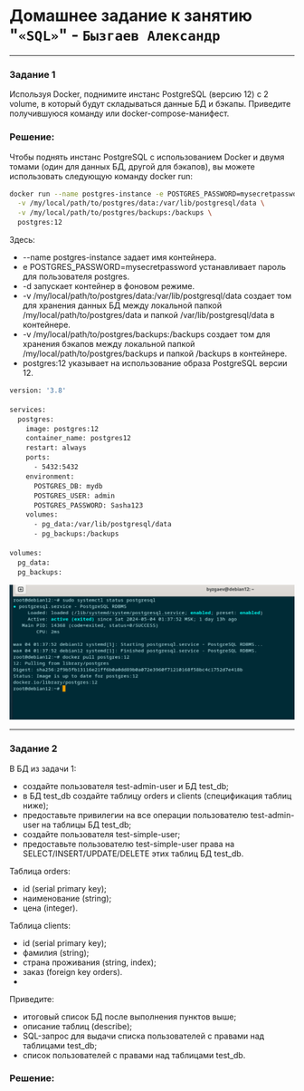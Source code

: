 # Домашнее задание к занятию "`«SQL»`" - `Бызгаев Александр`

---

### Задание 1

Используя Docker, поднимите инстанс PostgreSQL (версию 12) c 2 volume, в который будут складываться данные БД и бэкапы.
Приведите получившуюся команду или docker-compose-манифест.

### Решение:

Чтобы поднять инстанс PostgreSQL с использованием Docker и двумя томами (один для данных БД, другой для бэкапов), вы можете использовать следующую команду docker run:

```bash
docker run --name postgres-instance -e POSTGRES_PASSWORD=mysecretpassword -d \
  -v /my/local/path/to/postgres/data:/var/lib/postgresql/data \
  -v /my/local/path/to/postgres/backups:/backups \
  postgres:12
```
Здесь:
- --name postgres-instance задает имя контейнера.  
- e POSTGRES_PASSWORD=mysecretpassword устанавливает пароль для пользователя postgres.  
- -d запускает контейнер в фоновом режиме.  
- -v /my/local/path/to/postgres/data:/var/lib/postgresql/data создает том для хранения данных БД между локальной папкой /my/local/path/to/postgres/data и папкой /var/lib/postgresql/data в контейнере.  
- -v /my/local/path/to/postgres/backups:/backups создает том для хранения бэкапов между локальной папкой /my/local/path/to/postgres/backups и папкой /backups в контейнере.  
- postgres:12 указывает на использование образа PostgreSQL версии 12.  

```bash
version: '3.8'

services:
  postgres:
    image: postgres:12
    container_name: postgres12
    restart: always
    ports:
      - 5432:5432
    environment:
      POSTGRES_DB: mydb
      POSTGRES_USER: admin
      POSTGRES_PASSWORD: Sasha123
    volumes:
      - pg_data:/var/lib/postgresql/data
      - pg_backups:/backups

volumes:
  pg_data:
  pg_backups:
```
![image](https://github.com/Byzgaev-I/SQL/blob/main/1-3.png)

---

### Задание 2

В БД из задачи 1:
- создайте пользователя test-admin-user и БД test_db;  
- в БД test_db создайте таблицу orders и clients (спeцификация таблиц ниже);  
- предоставьте привилегии на все операции пользователю test-admin-user на таблицы БД test_db;  
- создайте пользователя test-simple-user;  
- предоставьте пользователю test-simple-user права на SELECT/INSERT/UPDATE/DELETE этих таблиц БД test_db.
  
Таблица orders:

- id (serial primary key);  
- наименование (string);  
- цена (integer).
  
Таблица clients:

- id (serial primary key);  
- фамилия (string);  
- страна проживания (string, index);  
- заказ (foreign key orders).
- 
Приведите:

- итоговый список БД после выполнения пунктов выше;  
- описание таблиц (describe);  
- SQL-запрос для выдачи списка пользователей с правами над таблицами test_db;  
- список пользователей с правами над таблицами test_db.

 ### Решение:

 























